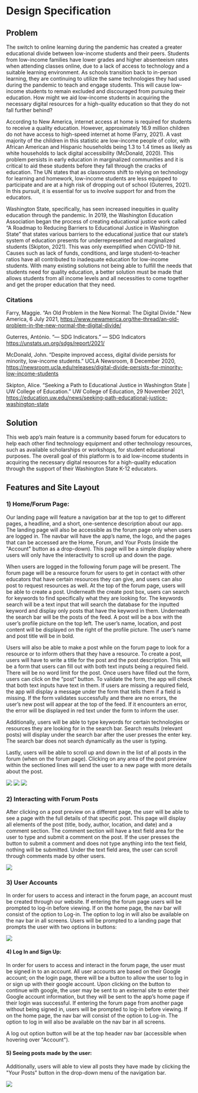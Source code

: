  # Design Specification

 ## Problem 

The switch to online learning during the pandemic has created a greater educational divide between low-income students and their peers. Students from low-income families have lower grades and higher absenteeism rates when attending classes online, due to a lack of access to technology and a suitable learning environment. As schools transition back to in-person learning, they are continuing to utilize the same technologies they had used during the pandemic to teach and engage students. This will cause low-income students to remain excluded and discouraged from pursuing their education. How might we aid low-income students in acquiring the necessary digital resources for a high-quality education so that they do not fall further behind?

According to New America, internet access at home is required for students to receive a quality education. However, approximately 16.9 million children do not have access to high-speed internet at home (Farry, 2021). A vast majority of the children in this statistic are low-income people of color, with African American and Hispanic households being 1.3 to 1.4 times as likely as white households to lack digital accessibility (McDonald, 2020). This problem persists in early education in marginalized communities and it is critical to aid these students before they fall through the cracks of education. The UN states that as classrooms shift to relying on technology for learning and homework, low-income students are less equipped to participate and are at a high risk of dropping out of school (Guterres,  2021). In this pursuit, it is essential for us to involve support for and from the educators. 

Washington State, specifically, has seen increased inequities in quality education through the pandemic. In 2019, the Washington Education Association began the process of creating educational justice work called “A Roadmap to Reducing Barriers to Educational Justice in Washington State” that states various barriers to the educational justice that our state’s system of education presents for underrepresented and marginalized students (Skipton, 2021). This was only exemplified when COVID-19 hit. Causes such as lack of funds, conditions, and large student-to-teacher ratios have all contributed to inadequate education for low-income students. With many existing solutions not being able to fulfill the needs that students need for quality education, a better solution must be made that allows students from all income levels and all necessities to come together and get the proper education that they need.


### Citations
Farry, Maggie. “An Old Problem in the New Normal: The Digital Divide.” New America, 6 July 2021, 	https://www.newamerica.org/the-thread/an-old-problem-in-the-new-normal-the-digital-divide/

Guterres, António. “— SDG Indicators.” — SDG Indicators https://unstats.un.org/sdgs/report/2021/

McDonald, John. “Despite improved access, digital divide persists for minority, low-income students.”  UCLA Newsroom, 8 December 2020, https://newsroom.ucla.edu/releases/digital-divide-persists-for-minority-low-income-students

Skipton, Alice. “Seeking a Path to Educational Justice in Washington State | UW College of Education.” UW College of Education, 29 November 2021, https://education.uw.edu/news/seeking-path-educational-justice-washington-state

 

## Solution
 
This web app’s main feature is  a community based forum for educators to help each other find technology equipment and other technology resources, such as available scholarships or workshops, for student educational purposes. The overall goal of this platform is to aid low-income students in acquiring the necessary digital resources for a high-quality education through the support of their Washington State  K-12 educators.

## Features and Site Layout

### 1) Home/Forum Page:

Our landing page will feature a navigation bar at the top to get to different pages, a headline, and a short, one-sentence description about our app. The landing page will also be accessible as the forum page only when users are logged in. The navbar will have the app’s name, the logo, and the pages that can be accessed are the Home, Forum, and Your Posts (inside the "Account" button as a drop-down). This page will be a simple display where users will only have the interactivity to scroll up and down the page. 

When users are logged in the following forum page will be present. The forum page will be a resource forum for users to get in contact with other educators that have certain resources they can give, and users can also post to request resources as well. At the top of the forum page, users will be able to create a post. Underneath the create post box, users can search for keywords to find specifically what they are looking for. The keywords search will be a text input that will search the database for the inputted keyword and display only posts that have the keyword in them. Underneath the search bar will be the posts of the feed. A post will be a box with the user’s profile picture on the top left. The user’s name, location, and post content will be displayed on the right of the profile picture. The user’s name and post title will be in bold. 

Users will also be able to make a post while on the forum page to look for a resource or to inform others that they have a resource. To create a post, users will have to write a title for the post and the post description. This will be a form that users can fill out with both text inputs being a required field. There will be no word limit for the post. Once users have filled out the form, users can click on the “post” button. To validate the form, the app will check that both text inputs have text in them. If users are missing a required field, the app will display a message under the form that tells them if a field is missing. If the form validates successfully and there are no errors, the user’s new post will appear at the top of the feed. If it encounters an error, the error will be displayed in red text under the form to inform the user. 

Additionally, users will be able to type keywords for certain technologies or resources they are looking for in the search bar. Search results (relevant posts) will display under the search bar after the user presses the enter key. The search bar does not search dynamically as the user is typing.

Lastly, users will be able to scroll up and down in the list of all posts in the forum (when on the forum page). Clicking on any area of the post preview within the sectioned lines will send the user to a new page with more details about the post.

<img src="diagrams/home.png">

<img src="diagrams/navbar-dropdown-open.png">

<img src="diagrams/forum.png">



### 2) Interacting with Forum Posts

After clicking on a post preview on a different page, the user will be able to see a page with the full details of that specific post. This page will display all elements of the post (title, body, author, location, and date) and a comment section. The comment section will have a text field area for the user to type and submit a comment on the post. If the user presses the button to submit a comment and does not type anything into the text field, nothing will be submitted. Under the text field area, the user can scroll through comments made by other users.

<img src="diagrams/fullpost.png">

### 3) User Accounts

In order for users to access and interact in the forum page, an account must be created through our website. If entering the forum page users will be prompted to log-in before viewing. If on the home page, the nav bar will consist of the option to Log-in. The option to log in will also be available on the nav bar in all screens. 
Users will be prompted to a landing page that prompts the user with two options in buttons:

<img src="diagrams/login.png">

#### 4) Log In and Sign Up:

In order for users to access and interact in the forum page, the user must be signed in to an account. All user accounts are based on their Google account; on the login page, there will be a button to allow the user to log in or sign up with their google account. Upon clicking on the button to continue with google, the user may be sent to an external site to enter their Google account information, but they will be sent to the app’s home page if their login was successful. If entering the forum page from another page without being signed in,  users will be prompted to log-in before viewing. If on the home page, the nav bar will consist of the option to Log-in. The option to log in will also be available on the nav bar in all screens. 


A log out option button will be at the top header nav bar (accessible when hovering over "Account"). 

#### 5) Seeing posts made by the user:

Additionally, users will able to view all posts they have made by clicking the "Your Posts" button in the drop-down menu of the navigation bar. 

<img src="diagrams/yourposts.png">

